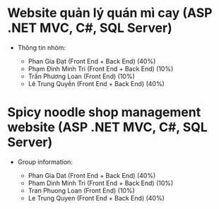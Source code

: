 # Website quản lý quán mì cay (ASP .NET MVC, C#, SQL Server)

* Thông tin nhóm:

    * Phan Gia Đạt (Front End + Back End) (40%)
    * Phạm Đình Minh Trí (Front End + Back End) (10%)
    * Trần Phương Loan (Front End) (10%)
    * Lê Trung Quyền (Front End + Back End) (40%)

# Spicy noodle shop management website (ASP .NET MVC, C#, SQL Server)

* Group information:

   * Phan Gia Dat (Front End + Back End) (40%)
   * Pham Dinh Minh Tri (Front End + Back End) (10%)
   * Tran Phuong Loan (Front End) (10%)
   * Le Trung Quyen (Front End + Back End) (40%)
